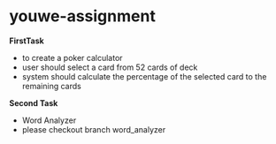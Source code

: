 # youwe-assignment
**FirstTask**
- to create a poker calculator
- user should select a card from 52 cards of deck
- system should calculate the percentage of the selected card to the remaining cards

**Second Task**
- Word Analyzer 
- please checkout branch word_analyzer
